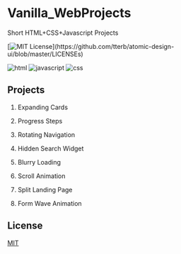 # Vanilla_WebProjects

Short HTML+CSS+Javascript Projects

[![MIT License](https://img.shields.io/apm/l/atomic-design-ui.svg?)](https://github.com/tterb/atomic-design-ui/blob/master/LICENSEs)

![html](https://img.shields.io/badge/code-html5-blue)
![javascript](https://img.shields.io/badge/javascript-orange)
![css](https://img.shields.io/badge/css3-green)

## Projects

1. Expanding Cards

2. Progress Steps

3. Rotating Navigation

4. Hidden Search Widget

5. Blurry Loading

6. Scroll Animation

7. Split Landing Page

8. Form Wave Animation

## License

[MIT](https://choosealicense.com/licenses/mit/)
